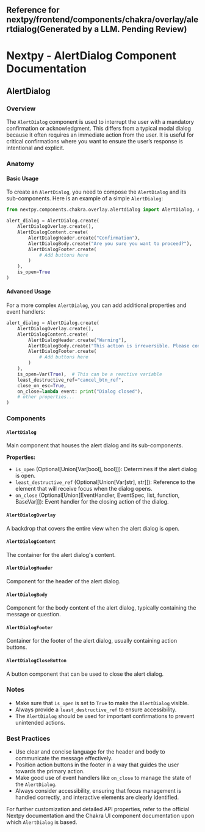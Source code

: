 ##  Reference for nextpy/frontend/components/chakra/overlay/alertdialog(Generated by a LLM. Pending Review)

# Nextpy - AlertDialog Component Documentation

## AlertDialog

### Overview

The `AlertDialog` component is used to interrupt the user with a mandatory confirmation or acknowledgment. This differs from a typical modal dialog because it often requires an immediate action from the user. It is useful for critical confirmations where you want to ensure the user’s response is intentional and explicit.

### Anatomy

#### Basic Usage

To create an `AlertDialog`, you need to compose the `AlertDialog` and its sub-components. Here is an example of a simple `AlertDialog`:

```python
from nextpy.components.chakra.overlay.alertdialog import AlertDialog, AlertDialogBody, AlertDialogFooter, AlertDialogHeader, AlertDialogContent, AlertDialogOverlay

alert_dialog = AlertDialog.create(
    AlertDialogOverlay.create(),
    AlertDialogContent.create(
        AlertDialogHeader.create("Confirmation"),
        AlertDialogBody.create("Are you sure you want to proceed?"),
        AlertDialogFooter.create(
            # Add buttons here
        )
    ),
    is_open=True
)
```

#### Advanced Usage

For a more complex `AlertDialog`, you can add additional properties and event handlers:

```python
alert_dialog = AlertDialog.create(
    AlertDialogOverlay.create(),
    AlertDialogContent.create(
        AlertDialogHeader.create("Warning"),
        AlertDialogBody.create("This action is irreversible. Please confirm."),
        AlertDialogFooter.create(
            # Add buttons here
        )
    ),
    is_open=Var(True),  # This can be a reactive variable
    least_destructive_ref="cancel_btn_ref",
    close_on_esc=True,
    on_close=lambda event: print("Dialog closed"),
    # other properties...
)
```

### Components

#### `AlertDialog`

Main component that houses the alert dialog and its sub-components.

**Properties:**

- `is_open` (Optional[Union[Var[bool], bool]]): Determines if the alert dialog is open.
- `least_destructive_ref` (Optional[Union[Var[str], str]]): Reference to the element that will receive focus when the dialog opens.
- `on_close` (Optional[Union[EventHandler, EventSpec, list, function, BaseVar]]): Event handler for the closing action of the dialog.

#### `AlertDialogOverlay`

A backdrop that covers the entire view when the alert dialog is open.

#### `AlertDialogContent`

The container for the alert dialog's content.

#### `AlertDialogHeader`

Component for the header of the alert dialog.

#### `AlertDialogBody`

Component for the body content of the alert dialog, typically containing the message or question.

#### `AlertDialogFooter`

Container for the footer of the alert dialog, usually containing action buttons.

#### `AlertDialogCloseButton`

A button component that can be used to close the alert dialog.

### Notes

- Make sure that `is_open` is set to `True` to make the `AlertDialog` visible.
- Always provide a `least_destructive_ref` to ensure accessibility.
- The `AlertDialog` should be used for important confirmations to prevent unintended actions.

### Best Practices

- Use clear and concise language for the header and body to communicate the message effectively.
- Position action buttons in the footer in a way that guides the user towards the primary action.
- Make good use of event handlers like `on_close` to manage the state of the `AlertDialog`.
- Always consider accessibility, ensuring that focus management is handled correctly, and interactive elements are clearly identified.

For further customization and detailed API properties, refer to the official Nextpy documentation and the Chakra UI component documentation upon which `AlertDialog` is based.